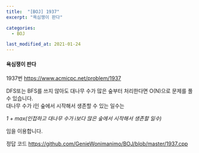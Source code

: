 ```yaml
---
title:  "[BOJ] 1937"
excerpt: "욕심쟁이 판다"

categories:
  - BOJ

last_modified_at: 2021-01-24
---
```


#### 욕심쟁이 판다

1937번 <https://www.acmicpc.net/problem/1937>

DFS또는 BFS를 쓰지 않아도 대나무 수가 많은 숲부터 처리한다면 O(N)으로 문제를 풀 수 있습니다.<br>
대나무 수가 i인 숲에서 시작해서 생존할 수 있는 일수는

*1 + max(인접하고 대나무 수가 i보다 많은 숲에서 시작해서 생존할 일수)*

임을 이용합니다.

정답 코드 <https://github.com/GenieWonimanimo/BOJ/blob/master/1937.cpp>